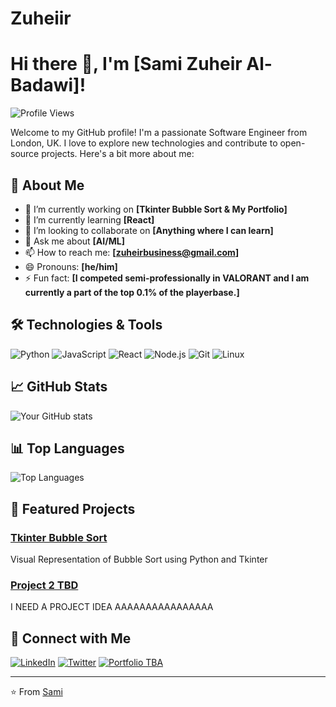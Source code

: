 # Zuheiir
# Hi there 👋, I'm [Sami Zuheir Al-Badawi]!

![Profile Views](https://komarev.com/ghpvc/?username=Zuheiir&color=blue)

Welcome to my GitHub profile! I'm a passionate Software Engineer from London, UK. I love to explore new technologies and contribute to open-source projects. Here's a bit more about me:

## 🚀 About Me

- 🔭 I’m currently working on **[Tkinter Bubble Sort & My Portfolio]**
- 🌱 I’m currently learning **[React]**
- 👯 I’m looking to collaborate on **[Anything where I can learn]**
- 💬 Ask me about **[AI/ML]**
- 📫 How to reach me: **[zuheirbusiness@gmail.com]**
- 😄 Pronouns: **[he/him]**
- ⚡ Fun fact: **[I competed semi-professionally in VALORANT and I am currently a part of the top 0.1% of the playerbase.]**

## 🛠️ Technologies & Tools

![Python](https://img.shields.io/badge/-Python-333333?style=flat&logo=python)
![JavaScript](https://img.shields.io/badge/-JavaScript-333333?style=flat&logo=javascript)
![React](https://img.shields.io/badge/-React-333333?style=flat&logo=react)
![Node.js](https://img.shields.io/badge/-Node.js-333333?style=flat&logo=node.js)
![Git](https://img.shields.io/badge/-Git-333333?style=flat&logo=git)
![Linux](https://img.shields.io/badge/-Linux-333333?style=flat&logo=linux)

## 📈 GitHub Stats

![Your GitHub stats](https://github-readme-stats.vercel.app/api?username=Zuheiir&show_icons=true&hide_border=true&theme=radical)

## 📊 Top Languages

![Top Languages](https://github-readme-stats.vercel.app/api/top-langs/?username=Zuheiir&layout=compact&hide_border=true&theme=radical)

## 🌟 Featured Projects

### [Tkinter Bubble Sort](https://github.com/Zuheiir/TkinterBubbleSort)
Visual Representation of Bubble Sort using Python and Tkinter

### [Project 2 TBD](https://github.com/yourusername/project2)
I NEED A PROJECT IDEA AAAAAAAAAAAAAAAA

## 🤝 Connect with Me

[![LinkedIn](https://img.shields.io/badge/-LinkedIn-0077B5?style=flat&logo=linkedin)](https://www.linkedin.com/in/sami-al-badawi-375b75227/)
[![Twitter](https://img.shields.io/badge/-Twitter-1DA1F2?style=flat&logo=twitter)](https://x.com/7uheir)
[![Portfolio TBA](https://img.shields.io/badge/-Portfolio-333333?style=flat&logo=google-chrome)](https://yourportfolio.com)

---

⭐️ From [Sami](https://github.com/Zuheiir)
